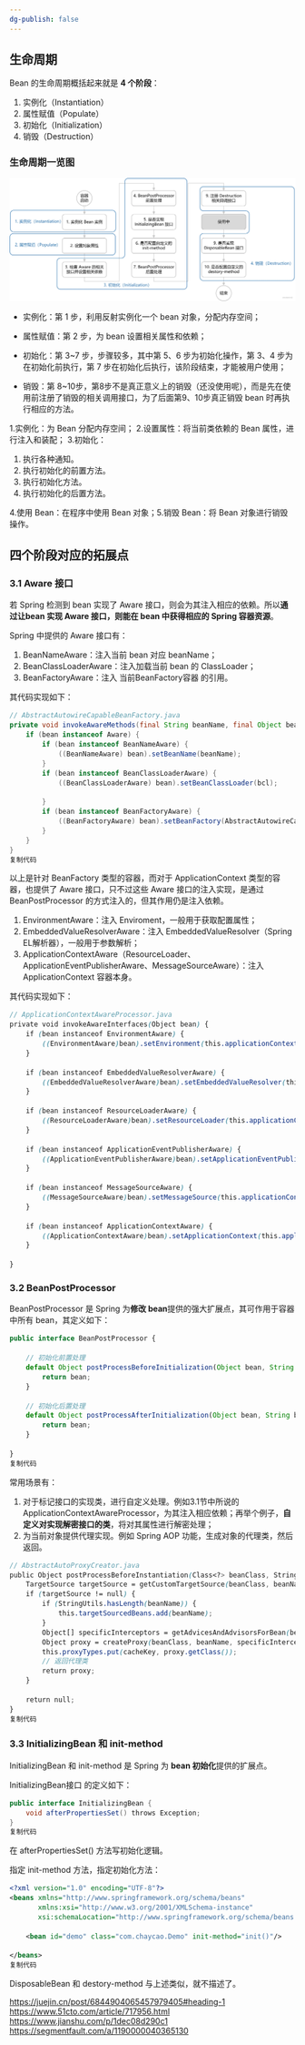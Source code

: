 ```yaml
---
dg-publish: false
---
```

## 生命周期
Bean 的生命周期概括起来就是 **4 个阶段**：

1.  实例化（Instantiation）
2.  属性赋值（Populate）
3.  初始化（Initialization）
4.  销毁（Destruction）
### 生命周期一览图
![](assets/bean的生命周期.png)

-   实例化：第 1 步，利用反射实例化一个 bean 对象，分配内存空间；
    
-   属性赋值：第 2 步，为 bean 设置相关属性和依赖；
    
-   初始化：第 3~7 步，步骤较多，其中第 5、6 步为初始化操作，第 3、4 步为在初始化前执行，第 7 步在初始化后执行，该阶段结束，才能被用户使用；
    
-   销毁：第 8~10步，第8步不是真正意义上的销毁（还没使用呢），而是先在使用前注册了销毁的相关调用接口，为了后面第9、10步真正销毁 bean 时再执行相应的方法。
    

1.实例化：为 Bean 分配内存空间；
2.设置属性：将当前类依赖的 Bean 属性，进行注入和装配；
3.初始化：

1.  执行各种通知。
2.  执行初始化的前置方法。
3.  执行初始化方法。
4.  执行初始化的后置方法。

4.使用 Bean：在程序中使用 Bean 对象；5.销毁 Bean：将 Bean 对象进行销毁操作。

## 四个阶段对应的拓展点

### 3.1 Aware 接口

若 Spring 检测到 bean 实现了 Aware 接口，则会为其注入相应的依赖。所以**通过让bean 实现 Aware 接口，则能在 bean 中获得相应的 Spring 容器资源**。

Spring 中提供的 Aware 接口有：

1.  BeanNameAware：注入当前 bean 对应 beanName；
2.  BeanClassLoaderAware：注入加载当前 bean 的 ClassLoader；
3.  BeanFactoryAware：注入 当前BeanFactory容器 的引用。

其代码实现如下：

```java
// AbstractAutowireCapableBeanFactory.java
private void invokeAwareMethods(final String beanName, final Object bean) {
    if (bean instanceof Aware) {
        if (bean instanceof BeanNameAware) {
            ((BeanNameAware) bean).setBeanName(beanName);
        }
        if (bean instanceof BeanClassLoaderAware) {
            ((BeanClassLoaderAware) bean).setBeanClassLoader(bcl);
            
        }
        if (bean instanceof BeanFactoryAware) {
            ((BeanFactoryAware) bean).setBeanFactory(AbstractAutowireCapableBeanFactory.this);
        }
    }
}
复制代码
```

以上是针对 BeanFactory 类型的容器，而对于 ApplicationContext 类型的容器，也提供了 Aware 接口，只不过这些 Aware 接口的注入实现，是通过 BeanPostProcessor 的方式注入的，但其作用仍是注入依赖。

1.  EnvironmentAware：注入 Enviroment，一般用于获取配置属性；
2.  EmbeddedValueResolverAware：注入 EmbeddedValueResolver（Spring EL解析器），一般用于参数解析；
3.  ApplicationContextAware（ResourceLoader、ApplicationEventPublisherAware、MessageSourceAware）：注入 ApplicationContext 容器本身。

其代码实现如下：

```scss
// ApplicationContextAwareProcessor.java
private void invokeAwareInterfaces(Object bean) {
    if (bean instanceof EnvironmentAware) {
        ((EnvironmentAware)bean).setEnvironment(this.applicationContext.getEnvironment());
    }

    if (bean instanceof EmbeddedValueResolverAware) {
        ((EmbeddedValueResolverAware)bean).setEmbeddedValueResolver(this.embeddedValueResolver);
    }

    if (bean instanceof ResourceLoaderAware) {
        ((ResourceLoaderAware)bean).setResourceLoader(this.applicationContext);
    }

    if (bean instanceof ApplicationEventPublisherAware) {
        ((ApplicationEventPublisherAware)bean).setApplicationEventPublisher(this.applicationContext);
    }

    if (bean instanceof MessageSourceAware) {
        ((MessageSourceAware)bean).setMessageSource(this.applicationContext);
    }

    if (bean instanceof ApplicationContextAware) {
        ((ApplicationContextAware)bean).setApplicationContext(this.applicationContext);
    }

}
```

  ### 3.2 BeanPostProcessor

BeanPostProcessor 是 Spring 为**修改 bean**提供的强大扩展点，其可作用于容器中所有 bean，其定义如下：

```typescript
public interface BeanPostProcessor {

	// 初始化前置处理
	default Object postProcessBeforeInitialization(Object bean, String beanName) throws BeansException {
		return bean;
	}

	// 初始化后置处理
	default Object postProcessAfterInitialization(Object bean, String beanName) throws BeansException {
		return bean;
	}

}
复制代码
```

常用场景有：

1.  对于标记接口的实现类，进行自定义处理。例如3.1节中所说的ApplicationContextAwareProcessor，为其注入相应依赖；再举个例子，**自定义对实现解密接口的类**，将对其属性进行解密处理；
2.  为当前对象提供代理实现。例如 Spring AOP 功能，生成对象的代理类，然后返回。

```scss
// AbstractAutoProxyCreator.java
public Object postProcessBeforeInstantiation(Class<?> beanClass, String beanName) {
    TargetSource targetSource = getCustomTargetSource(beanClass, beanName);
    if (targetSource != null) {
        if (StringUtils.hasLength(beanName)) {
            this.targetSourcedBeans.add(beanName);
        }
        Object[] specificInterceptors = getAdvicesAndAdvisorsForBean(beanClass, beanName, targetSource);
        Object proxy = createProxy(beanClass, beanName, specificInterceptors, targetSource);
        this.proxyTypes.put(cacheKey, proxy.getClass());
        // 返回代理类
        return proxy;
    }

    return null;
}
复制代码
```

### 3.3 InitializingBean 和 init-method

InitializingBean 和 init-method 是 Spring 为 **bean 初始化**提供的扩展点。

InitializingBean接口 的定义如下：

```csharp
public interface InitializingBean {
	void afterPropertiesSet() throws Exception;
}
复制代码
```

在 afterPropertiesSet() 方法写初始化逻辑。

指定 init-method 方法，指定初始化方法：

```xml
<?xml version="1.0" encoding="UTF-8"?>
<beans xmlns="http://www.springframework.org/schema/beans"
       xmlns:xsi="http://www.w3.org/2001/XMLSchema-instance"
       xsi:schemaLocation="http://www.springframework.org/schema/beans http://www.springframework.org/schema/beans/spring-beans.xsd">

    <bean id="demo" class="com.chaycao.Demo" init-method="init()"/>
    
</beans>
复制代码
```

DisposableBean 和 destory-method 与上述类似，就不描述了。


https://juejin.cn/post/6844904065457979405#heading-1
https://www.51cto.com/article/717956.html
https://www.jianshu.com/p/1dec08d290c1
https://segmentfault.com/a/1190000040365130